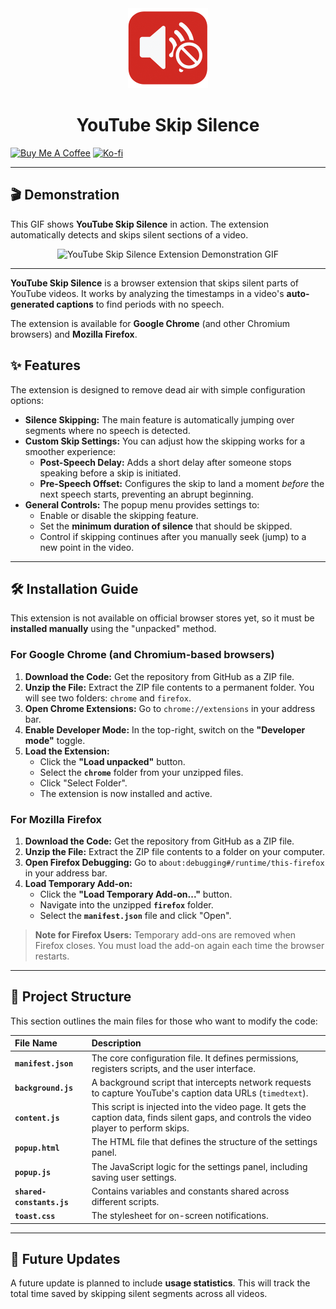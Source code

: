 <div align="center">
  <img src="./icon.png" alt="YouTube Skip Silence Logo" width="128" height="128"/>
  
  # YouTube Skip Silence
</div>

[![Buy Me A Coffee](https://img.shields.io/badge/☕-Buy%20me%20a%20coffee-yellow?style=flat-square)](https://www.buymeacoffee.com/kur0)
[![Ko-fi](https://img.shields.io/badge/Ko--fi-Support%20me-blue?style=flat-square&logo=ko-fi)](https://ko-fi.com/N4N41M2YUG)

---

## 🎬 Demonstration

This GIF shows **YouTube Skip Silence** in action. The extension automatically detects and skips silent sections of a video.

<div align="center">
  <img src="./demonstration.gif" alt="YouTube Skip Silence Extension Demonstration GIF" width="600"/>
</div>

---

**YouTube Skip Silence** is a browser extension that skips silent parts of YouTube videos. It works by analyzing the timestamps in a video's **auto-generated captions** to find periods with no speech.

The extension is available for **Google Chrome** (and other Chromium browsers) and **Mozilla Firefox**.

## ✨ Features

The extension is designed to remove dead air with simple configuration options:

* **Silence Skipping:** The main feature is automatically jumping over segments where no speech is detected.
* **Custom Skip Settings:** You can adjust how the skipping works for a smoother experience:
    * **Post-Speech Delay:** Adds a short delay after someone stops speaking before a skip is initiated.
    * **Pre-Speech Offset:** Configures the skip to land a moment *before* the next speech starts, preventing an abrupt beginning.
* **General Controls:** The popup menu provides settings to:
    * Enable or disable the skipping feature.
    * Set the **minimum duration of silence** that should be skipped.
    * Control if skipping continues after you manually seek (jump) to a new point in the video.

---

## 🛠️ Installation Guide

This extension is not available on official browser stores yet, so it must be **installed manually** using the "unpacked" method.

### For Google Chrome (and Chromium-based browsers)

1.  **Download the Code:** Get the repository from GitHub as a ZIP file.
2.  **Unzip the File:** Extract the ZIP file contents to a permanent folder. You will see two folders: `chrome` and `firefox`.
3.  **Open Chrome Extensions:** Go to `chrome://extensions` in your address bar.
4.  **Enable Developer Mode:** In the top-right, switch on the **"Developer mode"** toggle.
5.  **Load the Extension:**
    * Click the **"Load unpacked"** button.
    * Select the **`chrome`** folder from your unzipped files.
    * Click "Select Folder".
    * The extension is now installed and active.

### For Mozilla Firefox

1.  **Download the Code:** Get the repository from GitHub as a ZIP file.
2.  **Unzip the File:** Extract the ZIP file contents to a folder on your computer.
3.  **Open Firefox Debugging:** Go to `about:debugging#/runtime/this-firefox` in your address bar.
4.  **Load Temporary Add-on:**
    * Click the **"Load Temporary Add-on..."** button.
    * Navigate into the unzipped **`firefox`** folder.
    * Select the **`manifest.json`** file and click "Open".

> **Note for Firefox Users:** Temporary add-ons are removed when Firefox closes. You must load the add-on again each time the browser restarts.

---

## 📂 Project Structure

This section outlines the main files for those who want to modify the code:

| File Name | Description |
| :--- | :--- |
| **`manifest.json`** | The core configuration file. It defines permissions, registers scripts, and the user interface. |
| **`background.js`** | A background script that intercepts network requests to capture YouTube's caption data URLs (`timedtext`). |
| **`content.js`** | This script is injected into the video page. It gets the caption data, finds silent gaps, and controls the video player to perform skips. |
| **`popup.html`** | The HTML file that defines the structure of the settings panel. |
| **`popup.js`** | The JavaScript logic for the settings panel, including saving user settings. |
| **`shared-constants.js`** | Contains variables and constants shared across different scripts. |
| **`toast.css`** | The stylesheet for on-screen notifications. |

---

## 🚀 Future Updates

A future update is planned to include **usage statistics**. This will track the total time saved by skipping silent segments across all videos.